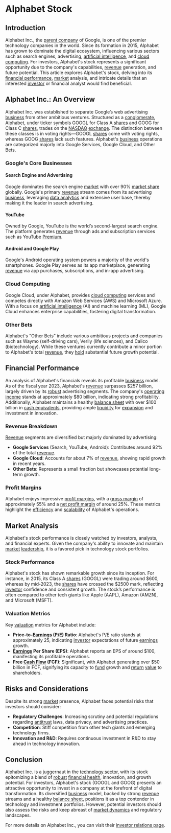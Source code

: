 # Alphabet Stock

## Introduction
Alphabet Inc., the [parent company](../p/parent_company.md) of Google, is one of the premier technology companies in the world. Since its formation in 2015, Alphabet has grown to dominate the digital ecosystem, influencing various sectors such as search engines, advertising, [artificial intelligence](../a/artificial_intelligence_in_trading.md), and [cloud computing](../c/cloud_computing_in_trading.md). For investors, Alphabet's stock represents a significant opportunity due to the company's capabilities, [revenue](../r/revenue.md) generation, and future potential. This article explores Alphabet's stock, delving into its [financial performance](../f/financial_performance.md), [market](../m/market.md) analysis, and intricate details that an interested [investor](../i/investor.md) or financial analyst would find beneficial.

## Alphabet Inc.: An Overview
Alphabet Inc. was established to separate Google’s web advertising [business](../b/business.md) from other ambitious ventures. Structured as a [conglomerate](../c/conglomerate.md), Alphabet, under ticker symbols GOOGL for Class A [shares](../s/shares.md) and GOOG for Class C [shares](../s/shares.md), trades on the [NASDAQ](../n/nasdaq.md) [exchange](../e/exchange.md). The distinction between these classes is in voting rights—GOOGL [shares](../s/shares.md) come with voting rights, whereas GOOG [shares](../s/shares.md) lack such features. Alphabet's [business](../b/business.md) operations are categorized majorly into Google Services, Google Cloud, and Other Bets.

### Google's Core Businesses
#### Search Engine and Advertising
Google dominates the search engine [market](../m/market.md) with over 90% [market share](../m/market_share.md) globally. Google's primary [revenue](../r/revenue.md) stream comes from its advertising [business](../b/business.md), leveraging [data analytics](../d/data_analytics.md) and extensive user base, thereby making it the leader in search advertising.

#### YouTube
Owned by Google, YouTube is the world’s second-largest search engine. The platform generates [revenue](../r/revenue.md) through ads and subscription services such as YouTube [Premium](../p/premium.md).

#### Android and Google Play
Google's Android operating system powers a majority of the world's smartphones. Google Play serves as its app marketplace, generating [revenue](../r/revenue.md) via app purchases, subscriptions, and in-app advertising.

### Cloud Computing
Google Cloud, under Alphabet, provides [cloud computing](../c/cloud_computing_in_trading.md) services and competes directly with Amazon Web Services (AWS) and Microsoft Azure. With a focus on [artificial intelligence](../a/artificial_intelligence_in_trading.md) (AI) and machine learning (ML), Google Cloud enhances enterprise capabilities, fostering digital transformation.

### Other Bets
Alphabet's "Other Bets" include various ambitious projects and companies such as Waymo (self-driving cars), Verily (life sciences), and Calico (biotechnology). While these ventures currently contribute a minor portion to Alphabet's total [revenue](../r/revenue.md), they [hold](../h/hold.md) substantial future growth potential.

## Financial Performance
An analysis of Alphabet's financials reveals its profitable [business](../b/business.md) model. As of the fiscal year 2023, Alphabet's [revenue](../r/revenue.md) surpasses $257 billion, largely driven by its [robust](../r/robust.md) advertising segments. The company's [operating income](../o/operating_income.md) stands at approximately $80 billion, indicating strong profitability. Additionally, Alphabet maintains a healthy [balance sheet](../b/balance_sheet.md) with over $100 billion in [cash equivalents](../c/cash_equivalents.md), providing ample [liquidity](../l/liquidity.md) for [expansion](../e/expansion.md) and investment in innovation.

### Revenue Breakdown
[Revenue](../r/revenue.md) segments are diversified but majorly dominated by advertising:
- **Google Services** (Search, YouTube, Android): Contributes around 92% of the total [revenue](../r/revenue.md).
- **Google Cloud**: Accounts for about 7% of [revenue](../r/revenue.md), showing rapid growth in recent years.
- **Other Bets**: Represents a small fraction but showcases potential long-term growth.

### Profit Margins
Alphabet enjoys impressive [profit margins](../p/profit_margins_in_trading.md), with a [gross margin](../g/gross_margin.md) of approximately 55% and a [net profit margin](../n/net_profit_margin.md) of around 25%. These metrics highlight the [efficiency](../e/efficiency.md) and [scalability](../s/scalability.md) of Alphabet's operations.

## Market Analysis
Alphabet's stock performance is closely watched by investors, analysts, and financial experts. Given the company's ability to innovate and maintain [market](../m/market.md) [leadership](../l/leadership.md), it is a favored pick in technology stock portfolios.

### Stock Performance
Alphabet's stock has shown remarkable growth since its inception. For instance, in 2015, its Class A [shares](../s/shares.md) (GOOGL) were trading around $600, whereas by mid-2023, the [shares](../s/shares.md) have crossed the $2500 mark, reflecting [investor](../i/investor.md) confidence and consistent growth. The stock’s performance is often compared to other tech giants like Apple (AAPL), Amazon (AMZN), and Microsoft (MSFT).

### Valuation Metrics
Key [valuation](../v/valuation.md) metrics for Alphabet include:
- **Price-to-[Earnings](../e/earnings.md) (P/E) Ratio**: Alphabet's P/E ratio stands at approximately 25, indicating [investor](../i/investor.md) expectations of future [earnings](../e/earnings.md) growth.
- **[Earnings](../e/earnings.md) Per Share (EPS)**: Alphabet reports an EPS of around $100, manifesting its profitable operations.
- **Free [Cash Flow](../c/cash_flow.md) (FCF)**: Significant, with Alphabet generating over $50 billion in FCF, signifying its capacity to [fund](../f/fund.md) growth and [return](../r/return.md) [value](../v/value.md) to shareholders.

## Risks and Considerations
Despite its strong [market](../m/market.md) presence, Alphabet faces potential risks that investors should consider:
- **Regulatory Challenges**: Increasing scrutiny and potential regulations regarding [antitrust](../a/antitrust.md) laws, data privacy, and advertising practices.
- **Competition**: Stiff competition from other tech giants and emerging technology firms.
- **Innovation and R&D**: Requires continuous investment in R&D to stay ahead in technology innovation.

## Conclusion
Alphabet Inc. is a juggernaut in the [technology sector](../t/technology_sector.md), with its stock epitomizing a blend of [robust](../r/robust.md) [financial health](../f/financial_health.md), innovation, and growth potential. For investors, Alphabet's stock (GOOGL and GOOG) presents an attractive opportunity to invest in a company at the forefront of digital transformation. Its diversified [business](../b/business.md) model, backed by strong [revenue](../r/revenue.md) streams and a healthy [balance sheet](../b/balance_sheet.md), positions it as a top contender in technology and investment portfolios. However, potential investors should also assess the risks and keep abreast of [market dynamics](../m/market_dynamics.md) and regulatory landscapes. 

For more details on Alphabet Inc., you can visit their [investor relations page](https://abc.xyz/investor/).